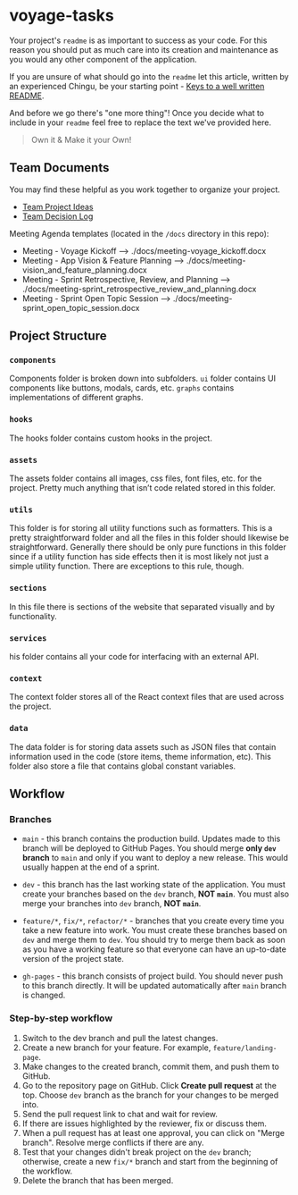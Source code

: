 # voyage-tasks

Your project's `readme` is as important to success as your code. For 
this reason you should put as much care into its creation and maintenance
as you would any other component of the application.

If you are unsure of what should go into the `readme` let this article,
written by an experienced Chingu, be your starting point - 
[Keys to a well written README](https://tinyurl.com/yk3wubft).

And before we go there's "one more thing"! Once you decide what to include
in your `readme` feel free to replace the text we've provided here.

> Own it & Make it your Own!

## Team Documents

You may find these helpful as you work together to organize your project.

- [Team Project Ideas](./docs/team_project_ideas.md)
- [Team Decision Log](./docs/team_decision_log.md)

Meeting Agenda templates (located in the `/docs` directory in this repo):

- Meeting - Voyage Kickoff --> ./docs/meeting-voyage_kickoff.docx
- Meeting - App Vision & Feature Planning --> ./docs/meeting-vision_and_feature_planning.docx
- Meeting - Sprint Retrospective, Review, and Planning --> ./docs/meeting-sprint_retrospective_review_and_planning.docx
- Meeting - Sprint Open Topic Session --> ./docs/meeting-sprint_open_topic_session.docx

## Project Structure

### `components`
Components folder is broken down into subfolders. `ui` folder contains UI components like buttons, modals, cards, etc. `graphs` contains implementations of different graphs.

### `hooks`
The hooks folder contains custom hooks in the project.

### `assets`
The assets folder contains all images, css files, font files, etc. for the project. Pretty much anything that isn’t code related stored in this folder.

### `utils`
This folder is for storing all utility functions such as formatters. This is a pretty straightforward folder and all the files in this folder should likewise be straightforward. Generally there should be only pure functions in this folder since if a utility function has side effects then it is most likely not just a simple utility function. There are exceptions to this rule, though.

### `sections`
In this file there is sections of the website that separated visually and by functionality.

### `services`
his folder contains all your code for interfacing with an external API.

### `context`
The context folder stores all of the React context files that are used across the project.

### `data`
The data folder is for storing data assets such as JSON files that contain information used in the code (store items, theme information, etc). This folder also store a file that contains global constant variables.

## Workflow

### Branches

* `main` - this branch contains the production build. Updates made to this branch will be deployed to GitHub Pages. You should merge **only `dev` branch** to `main` and only if you want to deploy a new release. This would usually happen at the end of a sprint.

* `dev` - this branch has the last working state of the application. You must create your branches based on the `dev` branch, **NOT `main`**. You must also merge your branches into `dev` branch, **NOT `main`**.

* `feature/*`, `fix/*`, `refactor/*` - branches that you create every time you take a new feature into work. You must create these branches based on `dev` and merge them to `dev`. You should try to merge them back as soon as you have a working feature so that everyone can have an up-to-date version of the project state.

* `gh-pages` - this branch consists of project build. You should never push to this branch directly. It will be updated automatically after  `main` branch is changed.

### Step-by-step workflow

1. Switch to the dev branch and pull the latest changes.
2. Create a new branch for your feature. For example, `feature/landing-page`.
3. Make changes to the created branch, commit them, and push them to GitHub.
4. Go to the repository page on GitHub. Click **Create pull request** at the top. Choose `dev` branch as the branch for your changes to be merged into.
5. Send the pull request link to chat and wait for review.
6. If there are issues highlighted by the reviewer, fix or discuss them.
7. When a pull request has at least one approval, you can click on "Merge branch". Resolve merge conflicts if there are any.
8. Test that your changes didn't break project on the `dev` branch; otherwise, create a new `fix/*` branch and start from the beginning of the workflow.
9. Delete the branch that has been merged.